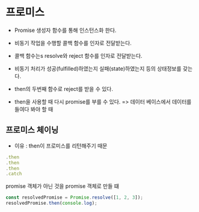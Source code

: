 # 프로미스
- Promise 생성자 함수를 통해 인스턴스화 한다.
- 비동기 작업을 수행할 콜백 함수를 인자로 전달받는다.
- 콜백 함수는s resolve와 reject 함수를 인자로 전달받는다.

- 비동기 처리가 성공(fulfilled)하였는지 실패(state)하였는지 등의 상태정보를 갖는다.

- then의 두번째 함수로 reject를 받을 수 있다.
- then을 사용할 때 다시 promise를 부를 수 있다. => 데이터 베이스에서 데이터를 들여다 봐야 할 때

## 프로미스 체이닝
- 이유 : then이 프로미스를 리턴해주기 때문
```javascript
.then
.then
.then
.catch
```

promise 객체가 아닌 것을 promise 객체로 만들 떄
```javascript
const resolvedPromise = Promise.resolve([1, 2, 3]);
resolvedPromise.then(console.log);
```